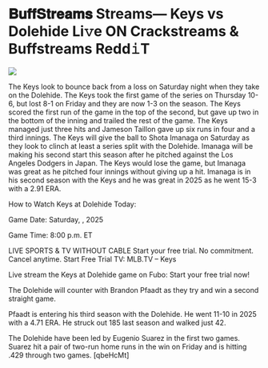 # 𝐁𝐮𝐟𝐟𝐒𝐭𝐫𝐞𝐚𝐦𝐬 Streams— Keys vs Dolehide Li𝚟e ON Crackstreams & Buffstreams Redd𝚒T  
  
  
[![](https://i.imgur.com/qSNzIqt.png)](https://movie.rssnews.media/stiEdYtpq.php)  
  
The Keys look to bounce back from a loss on Saturday night when they take on the Dolehide. The Keys took the first game of the series on Thursday 10-6, but lost 8-1 on Friday and they are now 1-3 on the season. The Keys scored the first run of the game in the top of the second, but gave up two in the bottom of the inning and trailed the rest of the game. The Keys managed just three hits and Jameson Taillon gave up six runs in four and a third innings. The Keys will give the ball to Shota Imanaga on Saturday as they look to clinch at least a series split with the Dolehide. Imanaga will be making his second start this season after he pitched against the Los Angeles Dodgers in Japan. The Keys would lose the game, but Imanaga was great as he pitched four innings without giving up a hit. Imanaga is in his second season with the Keys and he was great in 2025 as he went 15-3 with a 2.91 ERA.

How to Watch Keys at Dolehide Today:

Game Date: Saturday, , 2025

Game Time: 8:00 p.m. ET

LIVE SPORTS & TV WITHOUT CABLE
Start your free trial. No commitment. Cancel anytime.
Start Free Trial
TV: MLB.TV – Keys

Live stream the Keys at Dolehide game on Fubo: Start your free trial now!

The Dolehide will counter with Brandon Pfaadt as they try and win a second straight game.

Pfaadt is entering his third season with the Dolehide. He went 11-10 in 2025 with a 4.71 ERA. He struck out 185 last season and walked just 42.

The Dolehide have been led by Eugenio Suarez in the first two games. Suarez hit a pair of two-run home runs in the win on Friday and is hitting .429 through two games. [qbeHcMt]